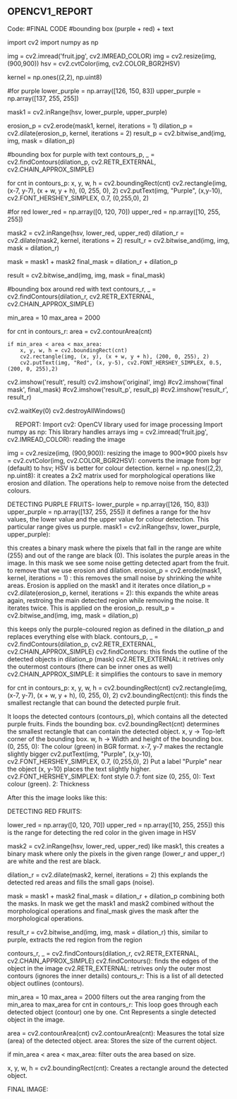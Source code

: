 ## OPENCV1_REPORT

Code:
#FINAL CODE
#bounding box (purple + red) + text

import cv2
import numpy as np

img = cv2.imread('fruit.jpg', cv2.IMREAD_COLOR)
img = cv2.resize(img, (900,900))
hsv = cv2.cvtColor(img, cv2.COLOR_BGR2HSV)

kernel = np.ones((2,2), np.uint8)

#for purple
lower_purple = np.array([126, 150, 83])
upper_purple = np.array([137, 255, 255])

mask1 = cv2.inRange(hsv, lower_purple, upper_purple)

erosion_p = cv2.erode(mask1, kernel, iterations = 1)
dilation_p = cv2.dilate(erosion_p, kernel, iterations = 2)
result_p = cv2.bitwise_and(img, img, mask = dilation_p)

#bounding box for purple with text
contours_p, _ = cv2.findContours(dilation_p, cv2.RETR_EXTERNAL, cv2.CHAIN_APPROX_SIMPLE)

for cnt in contours_p:
    x, y, w, h = cv2.boundingRect(cnt)
    cv2.rectangle(img, (x-7, y-7), (x + w, y + h), (0, 255, 0), 2)
    cv2.putText(img, "Purple", (x,y-10), cv2.FONT_HERSHEY_SIMPLEX, 0.7, (0,255,0), 2)


#for red
lower_red = np.array([0, 120, 70])
upper_red = np.array([10, 255, 255])

mask2 = cv2.inRange(hsv, lower_red, upper_red)
dilation_r = cv2.dilate(mask2, kernel, iterations = 2)
result_r = cv2.bitwise_and(img, img, mask = dilation_r)

mask = mask1 + mask2
final_mask = dilation_r + dilation_p

result = cv2.bitwise_and(img, img, mask = final_mask)

#bounding box around red with text
contours_r, _ = cv2.findContours(dilation_r, cv2.RETR_EXTERNAL, cv2.CHAIN_APPROX_SIMPLE)

min_area = 10
max_area = 2000

for cnt in contours_r:
    area = cv2.contourArea(cnt)

    if min_area < area < max_area:
        x, y, w, h = cv2.boundingRect(cnt)
        cv2.rectangle(img, (x, y), (x + w, y + h), (200, 0, 255), 2)
        cv2.putText(img, "Red", (x, y-5), cv2.FONT_HERSHEY_SIMPLEX, 0.5, (200, 0, 255),2)

cv2.imshow('result', result)
cv2.imshow('original', img)
#cv2.imshow('final mask', final_mask)
#cv2.imshow('result_p', result_p)
#cv2.imshow('result_r', result_r)


cv2.waitKey(0)
cv2.destroyAllWindows()

 
REPORT:
Import cv2: OpenCV library used for image processing
Import numpy as np: This library handles arrays
img = cv2.imread('fruit.jpg', cv2.IMREAD_COLOR): reading the image
 
img = cv2.resize(img, (900,900)): resizing the image to 900*900 pixels
hsv = cv2.cvtColor(img, cv2.COLOR_BGR2HSV): converts the image from bgr (default) to hsv; HSV is better for colour detection.
kernel = np.ones((2,2), np.uint8): it creates a 2x2 matrix used for morphological operations like erosion and dilation. The operations help to remove noise from the detected colours.

DETECTING PURPLE FRUITS-
lower_purple = np.array([126, 150, 83])
upper_purple = np.array([137, 255, 255])
it defines a range for the hsv values, the lower value and the upper value for colour detection. This particular range gives us purple.
mask1 = cv2.inRange(hsv, lower_purple, upper_purple):
 
this creates a binary mask where the pixels that fall in the range are white (255) and out of the range are black (0). This isolates the purple areas in the image.
In this mask we see some noise getting detected apart from the fruit.
to remove that we use erosion and dilation.
erosion_p = cv2.erode(mask1, kernel, iterations = 1) : this removes the small noise by shrinking the white areas. Erosion is applied on the mask1 and it iterates once
dilation_p = cv2.dilate(erosion_p, kernel, iterations = 2): this expands the white areas again, restroing the main detected region while removing the noise. It iterates twice. This is applied on the erosion_p.
result_p = cv2.bitwise_and(img, img, mask = dilation_p)
 
this keeps only the purple-coloured region as defined in the dilation_p and replaces everything else with black.
contours_p, _ = cv2.findContours(dilation_p, cv2.RETR_EXTERNAL, cv2.CHAIN_APPROX_SIMPLE)
cv2.findContours: this finds the outline of the detected objects in dilation_p (mask)
cv2.RETR_EXTERNAL: it retrives only the outermost contours (there can be inner ones as well)
cv2.CHAIN_APPROX_SIMPLE: it simplifies the contours to save in memory

for cnt in contours_p:
    x, y, w, h = cv2.boundingRect(cnt)
    cv2.rectangle(img, (x-7, y-7), (x + w, y + h), (0, 255, 0), 2)
cv2.boundingRect(cnt): this finds the smallest rectangle that can bound the detected purple fruit.

It loops the detected contours (contours_p), which contains all the detected purple fruits.
Finds the bounding box.
 cv2.boundingRect(cnt) determines the smallest rectangle that can contain the detected object. 
x, y → Top-left corner of the bounding box.
w, h → Width and height of the bounding box.
(0, 255, 0): The colour (green) in BGR format.
x-7, y-7 makes the rectangle slightly bigger
    cv2.putText(img, "Purple", (x,y-10), cv2.FONT_HERSHEY_SIMPLEX, 0.7, (0,255,0), 2)
Put a label "Purple" near the object
(x, y-10) places the text slightly higher.
cv2.FONT_HERSHEY_SIMPLEX: font style
0.7: font size
(0, 255, 0): Text colour (green).
 2: Thickness


After this the image looks like this:
 



DETECTING RED FRUITS:

lower_red = np.array([0, 120, 70])
upper_red = np.array([10, 255, 255])
this is the range for detecting the red color in the given image in HSV

mask2 = cv2.inRange(hsv, lower_red, upper_red)
like mask1, this creates a binary mask where only the pixels in the given range (lower_r and upper_r) are white and the rest are black.

dilation_r = cv2.dilate(mask2, kernel, iterations = 2)
this explands the detected red areas and fills the small gaps (noise).

mask = mask1 + mask2
final_mask = dilation_r + dilation_p
combining both the masks. In mask we get the mask1 and mask2 combined without the morphological operations and final_mask gives the mask after the morphological operations.
 
result_r = cv2.bitwise_and(img, img, mask = dilation_r)
this, similar to purple, extracts the red region from the region

contours_r, _ = cv2.findContours(dilation_r, cv2.RETR_EXTERNAL, cv2.CHAIN_APPROX_SIMPLE)
cv2.findContours(): finds the edges of the object in the image
cv2.RETR_EXTERNAL: retrives only the outer most contours (ignores the inner details)
contours_r: This is a list of all detected object outlines (contours).

min_area = 10
max_area = 2000
filters out the area ranging from the min_area to max_area
for cnt in contours_r: This loop goes through each detected object (contour) one by one. Cnt Represents a single detected object in the image.

area = cv2.contourArea(cnt)
cv2.contourArea(cnt): Measures the total size (area) of the detected object.
area: Stores the size of the current object.

if min_area < area < max_area: filter outs the area based on size.

x, y, w, h = cv2.boundingRect(cnt): Creates a rectangle around the detected object.
 

FINAL IMAGE:
 







